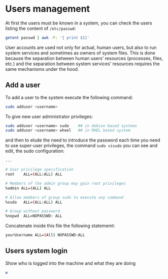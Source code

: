 # Users management

At first the users must be known in a system, you can check the users listing the content of ```/etc/passwd```:

```sh
getent passwd | awk -F: '{ print $1}'
```
User accounts are used not only for actual, human users, but also to run system services and sometimes as owners of system files. This is done because the separation between human users' resources (processes, files, etc.) and the separation between system services' resources requires the same mechanisms under the hood.

## Add a user

To add a user to the system execute the following command:

```sh
sudo adduser <username> 
```

To give new user administrator privileges:

``` sh
sudo adduser <username> sudo    ## in debian based systems
sudo adduser <username> wheel   ## in RHEL based system
```
and then to elude the need to introduce the password each time you need to use super-user privileges, the command ```sudo visudo``` you can see and edit, the sudo configuration:

```sh
...

# User privilege specification
root    ALL=(ALL:ALL) ALL

# Members of the admin group may gain root privileges
%admin ALL=(ALL) ALL

# Allow members of group sudo to execute any command
%sudo   ALL=(ALL:ALL) ALL

# Group without password
%nopwd  ALL=NOPASSWD: ALL
```

Concatenate inside this file the following statememt:

```sh 
yourUsername ALL=(All) NOPASSWD:ALL
```

## Users system login

Show who is logged into the machine and what they are doing
```sh
w
``` 
<!--  Script to show the footer   -->
<html>
<script
    src="https://code.jquery.com/jquery-3.3.1.js"
    integrity="sha256-2Kok7MbOyxpgUVvAk/HJ2jigOSYS2auK4Pfzbm7uH60="
    crossorigin="anonymous">
</script>
<script>
$(function(){
  $("#footer").load("../footers/footer.html");
});
</script>
<body>
<div id="footer"></div>
</body>
</html>